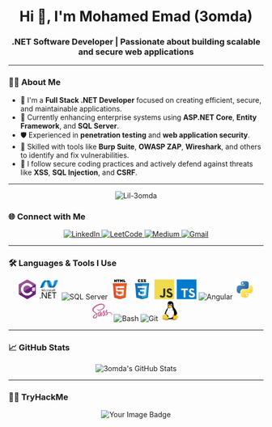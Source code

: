 <h1 align="center">Hi 👋, I'm Mohamed Emad (3omda)</h1>
<h3 align="center">.NET Software Developer | Passionate about building scalable and secure web applications</h3>

---

### 👨‍💻 About Me

- 🎯 I'm a **Full Stack .NET Developer** focused on creating efficient, secure, and maintainable applications.
- 🔧 Currently enhancing enterprise systems using **ASP.NET Core**, **Entity Framework**, and **SQL Server**.
- 🛡️ Experienced in **penetration testing** and **web application security**.
- 🔐 Skilled with tools like **Burp Suite**, **OWASP ZAP**, **Wireshark**, and others to identify and fix vulnerabilities.
- 🧠 I follow secure coding practices and actively defend against threats like **XSS**, **SQL Injection**, and **CSRF**.

---
<p align="center">
  <img src="https://komarev.com/ghpvc/?username=Lil-3omda&label=Profile%20views&color=0e75b6&style=flat" alt="Lil-3omda" />
</p>

### 🌐 Connect with Me

<p align="center">
  <a href="https://linkedin.com/in/mohamed-emad-elarabi" target="_blank">
    <img src="https://raw.githubusercontent.com/rahuldkjain/github-profile-readme-generator/master/src/images/icons/Social/linked-in-alt.svg" alt="LinkedIn" height="30" width="40" />
  </a>
  <a href="https://www.leetcode.com/mohamed20012" target="_blank">
    <img src="https://raw.githubusercontent.com/rahuldkjain/github-profile-readme-generator/master/src/images/icons/Social/leet-code.svg" alt="LeetCode" height="30" width="40" />
  </a>
  <a href="https://medium.com/@m7md3mad" target="_blank">
    <img src="https://raw.githubusercontent.com/rahuldkjain/github-profile-readme-generator/master/src/images/icons/Social/medium.svg" alt="Medium" height="30" width="40" />
  </a>
  <a href="mailto:m7md3mad2001e@gmail.com" target="_blank">
  <img src="https://upload.wikimedia.org/wikipedia/commons/4/4e/Gmail_Icon.png" alt="Gmail" height="30" width="30" />
</a>
</p>


---

### 🛠️ Languages & Tools I Use

<p align="center">
  <img src="https://raw.githubusercontent.com/devicons/devicon/master/icons/csharp/csharp-original.svg" alt="C#" width="40" height="40" />
  <img src="https://raw.githubusercontent.com/devicons/devicon/master/icons/dot-net/dot-net-original-wordmark.svg" alt=".NET" width="40" height="40" />
  <img src="https://www.svgrepo.com/show/303229/microsoft-sql-server-logo.svg" alt="SQL Server" width="40" height="40" />
  <img src="https://raw.githubusercontent.com/devicons/devicon/master/icons/html5/html5-original-wordmark.svg" alt="HTML5" width="40" height="40" />
  <img src="https://raw.githubusercontent.com/devicons/devicon/master/icons/css3/css3-original-wordmark.svg" alt="CSS3" width="40" height="40" />
  <img src="https://raw.githubusercontent.com/devicons/devicon/master/icons/javascript/javascript-original.svg" alt="JavaScript" width="40" height="40" />
  <img src="https://raw.githubusercontent.com/devicons/devicon/master/icons/typescript/typescript-original.svg" alt="TypeScript" width="40" height="40" />
  <img src="https://angular.io/assets/images/logos/angular/angular.svg" alt="Angular" width="40" height="40" />
  <img src="https://raw.githubusercontent.com/devicons/devicon/master/icons/python/python-original.svg" alt="Python" width="40" height="40" />
  <img src="https://raw.githubusercontent.com/devicons/devicon/master/icons/sass/sass-original.svg" alt="SASS" width="40" height="40" />
  <img src="https://www.vectorlogo.zone/logos/gnu_bash/gnu_bash-icon.svg" alt="Bash" width="40" height="40" />
  <img src="https://www.vectorlogo.zone/logos/git-scm/git-scm-icon.svg" alt="Git" width="40" height="40" />
  <img src="https://raw.githubusercontent.com/devicons/devicon/master/icons/linux/linux-original.svg" alt="Linux" width="40" height="40" />
</p>

---

### 📈 GitHub Stats
<p align="center">
  <img src="https://github-readme-stats.vercel.app/api?username=Lil-3omda&show_icons=true&theme=radical&count_private=true&include_all_commits=true" alt="3omda's GitHub Stats" />
</p>

---
### 🕵️‍♂️ TryHackMe
<p align="center">
  <img src="https://tryhackme-badges.s3.amazonaws.com/Lil3omda.png" alt="Your Image Badge" />

</p>
